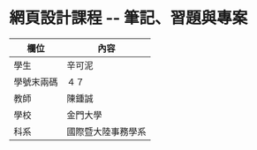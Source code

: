 # 網頁設計課程 -- 筆記、習題與專案

欄位 | 內容
-----|--------
學生 |  辛可泥 
學號末兩碼 |  ４７
教師 | 陳鍾誠
學校 | 金門大學
科系 | 國際暨大陸事務學系
